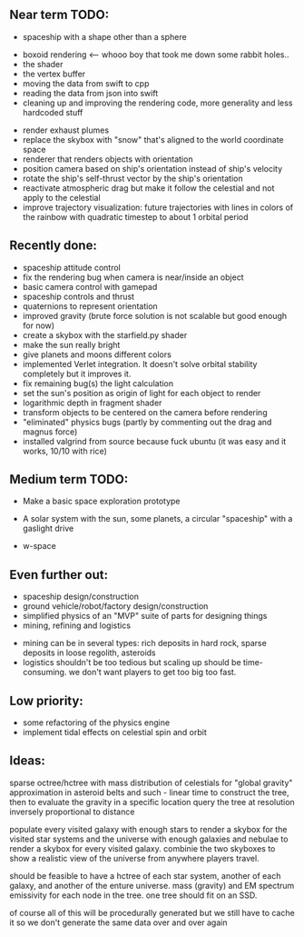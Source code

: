 ## Near term TODO:

* spaceship with a shape other than a sphere
 - boxoid rendering <-- whooo boy that took me down some rabbit holes..
 - the shader
 - the vertex buffer
 - moving the data from swift to cpp
 - reading the data from json into swift
 - cleaning up and improving the rendering code, more generality and less hardcoded stuff

* render exhaust plumes
* replace the skybox with "snow" that's aligned to the world coordinate space
* renderer that renders objects with orientation
* position camera based on ship's orientation instead of ship's velocity
* rotate the ship's self-thrust vector by the ship's orientation
* reactivate atmospheric drag but make it follow the celestial and not apply to the celestial
* improve trajectory visualization: future trajectories with lines in colors of the rainbow with quadratic timestep to about 1 orbital period

## Recently done:

* spaceship attitude control
* fix the rendering bug when camera is near/inside an object
* basic camera control with gamepad
* spaceship controls and thrust
* quaternions to represent orientation
* improved gravity (brute force solution is not scalable but good enough for now)
* create a skybox with the starfield.py shader
* make the sun really bright
* give planets and moons different colors
* implemented Verlet integration. It doesn't solve orbital stability completely but it improves it.
* fix remaining bug(s) the light calculation
* set the sun's position as origin of light for each object to render
* logarithmic depth in fragment shader
* transform objects to be centered on the camera before rendering
* "eliminated" physics bugs (partly by commenting out the drag and magnus force)
* installed valgrind from source because fuck ubuntu (it was easy and it works, 10/10 with rice)


## Medium term TODO:

* Make a basic space exploration prototype
 - A solar system with the sun, some planets, a circular "spaceship" with a gaslight drive
* w-space


## Even further out:

* spaceship design/construction
* ground vehicle/robot/factory design/construction
* simplified physics of an "MVP" suite of parts for designing things
* mining, refining and logistics
 - mining can be in several types: rich deposits in hard rock, sparse deposits in loose regolith, asteroids
 - logistics shouldn't be too tedious but scaling up should be time-consuming. we don't want players to get too big too fast.


## Low priority:

* some refactoring of the physics engine
* implement tidal effects on celestial spin and orbit


## Ideas:

sparse octree/hctree with mass distribution of celestials for "global gravity" approximation in asteroid belts and such - linear time to construct the tree, then to evaluate the gravity in a specific location query the tree at resolution inversely proportional to distance

populate every visited galaxy with enough stars to render a skybox for the visited star systems and the universe with enough galaxies and nebulae to render a skybox for every visited galaxy. combinie the two skyboxes to show a realistic view of the universe from anywhere players travel.

should be feasible to have a hctree of each star system, another of each galaxy, and another of the enture universe. mass (gravity) and EM spectrum emissivity for each node in the tree. one tree should fit on an SSD.

of course all of this will be procedurally generated but we still have to cache it so we don't generate the same data over and over again


